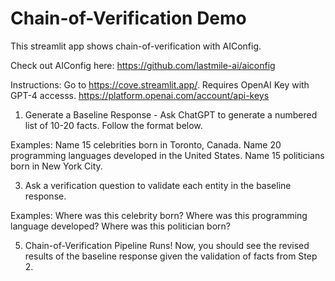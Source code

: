 # Chain-of-Verification Demo

This streamlit app shows chain-of-verification with AIConfig.

Check out AIConfig here: https://github.com/lastmile-ai/aiconfig

Instructions:
Go to https://cove.streamlit.app/.
Requires OpenAI Key with GPT-4 accesss. https://platform.openai.com/account/api-keys 

1. Generate a Baseline Response - Ask ChatGPT to generate a numbered list of 10-20 facts. Follow the format below.

Examples:
Name 15 celebrities born in Toronto, Canada.
Name 20 programming languages developed in the United States.
Name 15 politicians born in New York City.

3. Ask a verification question to validate each entity in the baseline response.

Examples:
Where was this celebrity born?
Where was this programming language developed?
Where was this politician born?

5. Chain-of-Verification Pipeline Runs!
Now, you should see the revised results of the baseline response given the validation of facts from Step 2.
